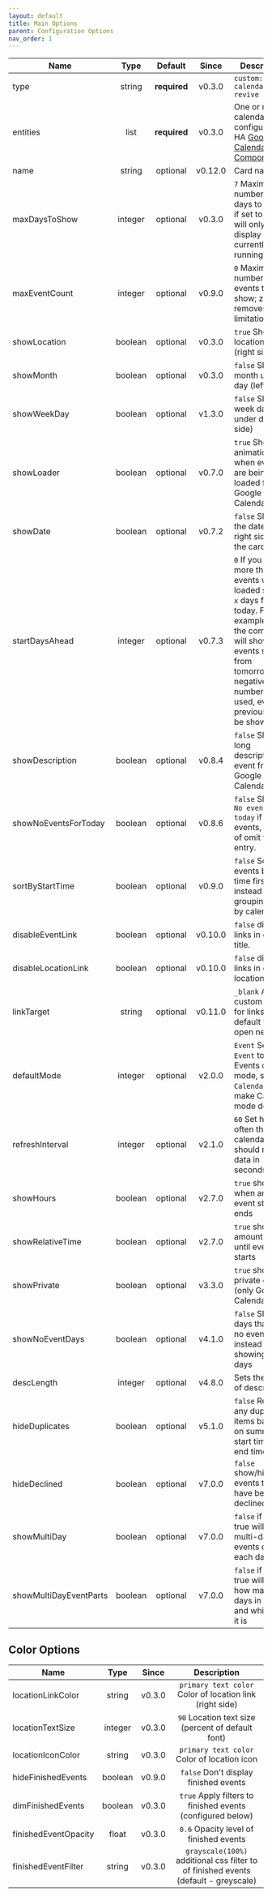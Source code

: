 ```yaml
---
layout: default
title: Main Options
parent: Configuration Options
nav_order: 1
---
```


| Name                 |  Type   |   Default    |  Since  | Description                                                                                                                                                                                                           |
| -------------------- | :-----: | :----------: | :-----: | --------------------------------------------------------------------------------------------------------------------------------------------------------------------------------------------------------------------- |
| type                 | string  | **required** | v0.3.0  | `custom:atomic-calendar-revive`                                                                                                                                                                                       |
| entities             |  list   | **required** | v0.3.0  | One or more calendars, configured in HA [Google Calendar Component][googlecalcomp]                                                                                                                                    |
| name                 | string  |   optional   | v0.12.0 | Card name.                                                                                                                                                                                                            |
| maxDaysToShow        | integer |   optional   | v0.3.0  | `7` Maximum number of days to show; if set to zero will only display currently running events                                                                                                                         |
| maxEventCount        | integer |   optional   | v0.9.0  | `0` Maximum number of events to show; zero removes any limitation                                                                                                                                                     |
| showLocation         | boolean |   optional   | v0.3.0  | `true` Show location link (right side)                                                                                                                                                                                |
| showMonth            | boolean |   optional   | v0.3.0  | `false` Show month under day (left side)                                                                                                                                                                              |
| showWeekDay          | boolean |   optional   | v1.3.0  | `false` Show week day under day (left side)                                                                                                                                                                           |
| showLoader           | boolean |   optional   | v0.7.0  | `true` Show animation, when events are being loaded from Google Calendar.                                                                                                                                             |
| showDate             | boolean |   optional   | v0.7.2  | `false` Show the date on the right side of the card name                                                                                                                                                              |
| startDaysAhead       | integer |   optional   | v0.7.3  | `0` If you set more than 0, events will be loaded starting `x` days from today. For example `1` - the component will show events starting from tomorrow, if a negative number is used, events previous will be shown. |
| showDescription      | boolean |   optional   | v0.8.4  | `false` Shows long description of event from Google Calendar.                                                                                                                                                         |
| showNoEventsForToday | boolean |   optional   | v0.8.6  | `false` Shows `No events for today` if no events, instead of omit the entry.                                                                                                                                          |
| sortByStartTime      | boolean |   optional   | v0.9.0  | `false` Sort events by start time first instead of grouping them by calendar.                                                                                                                                         |
| disableEventLink     | boolean |   optional   | v0.10.0 | `false` disables links in event title.                                                                                                                                                                                |
| disableLocationLink  | boolean |   optional   | v0.10.0 | `false` disables links in event location.                                                                                                                                                                             |
| linkTarget           | string  |   optional   | v0.11.0 | `_blank` Allows custom target for links, default will open new tab.                                                                                                                                                   |
| defaultMode          | integer |   optional   | v2.0.0  | `Event` Set `Event` to make Events default mode, set `Calendar` to make Calendar mode default                                                                                                                         |
| refreshInterval      | integer |   optional   | v2.1.0  | `60` Set how often the calendar should refresh data in seconds                                                                                                                                                        |
| showHours            | boolean |   optional   | v2.7.0  | `true` shows when and event starts / ends                                                                                                                                                                             |
| showRelativeTime     | boolean |   optional   | v2.7.0  | `true` shows amount of time until event starts                                                                                                                                                                        |
| showPrivate          | boolean |   optional   | v3.3.0  | `true` show private events (only Google Calendar)                                                                                                                                                                     |
| showNoEventDays      | boolean |   optional   | v4.1.0  | `false` Shows days that have no events, instead of only showing event days                                                                                                                                            |
| descLength           | integer |   optional   | v4.8.0  | Sets the length of descriptions                                                                                                                                                                                       |
| hideDuplicates       | boolean |   optional   | v5.1.0  | `false` Removes any duplicate items based on summary, start time and end time.                                                                                                                                        |
| hideDeclined         | boolean |   optional   | v7.0.0  | `false` show/hide events that have been declined                                                                                                                                                                      |
| showMultiDay | boolean | optional | v7.0.0 | `false` if set true will show multi-day events on each day |
| showMultiDayEventParts | boolean | optional | v7.0.0 | `false` if set true will show how many days in event and which day it is |

## Color Options

| Name                 |  Type   | Since  |                                     Description                                     |
| -------------------- | :-----: | :----: | :---------------------------------------------------------------------------------: |
| locationLinkColor    | string  | v0.3.0 |              `primary text color` Color of location link (right side)               |
| locationTextSize     | integer | v0.3.0 |                  `90` Location text size (percent of default font)                  |
| locationIconColor    | string  | v0.3.0 |                     `primary text color` Color of location icon                     |
| hideFinishedEvents   | boolean | v0.9.0 |                        `false` Don't display finished events                        |
| dimFinishedEvents    | boolean | v0.3.0 |             `true` Apply filters to finished events (configured below)              |
| finishedEventOpacity |  float  | v0.3.0 |                       `0.6` Opacity level of finished events                        |
| finishedEventFilter  | string  | v0.3.0 | `grayscale(100%)` additional css filter to of finished events (default - greyscale) |

[googlecalcomp]: https://www.home-assistant.io/components/calendar.google/
